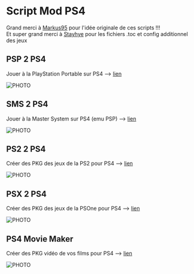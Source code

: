 # Script Mod PS4
Grand merci à [Markus95](https://twitter.com/Markus00095) pour l'idée originale de ces scripts !!!  
Et super grand merci à [Stayhye](https://www.psx-place.com/members/33996/) pour les fichiers .toc et config additionnel des jeux

## PSP 2 PS4
Jouer à la PlayStation Portable sur PS4 --> [lien](https://github.com/chronoss09/Script-Mod-PS4/releases/tag/psp_ps4)

![PHOTO](https://github.com/chronoss09/Script-Mod-PS4/blob/main/PSP_2_PS4_v1.0%20fr.PNG)


## SMS 2 PS4
Jouer à la Master System sur PS4 (emu PSP) --> [lien](https://github.com/chronoss09/Script-Mod-PS4/releases/tag/sms_ps4)

![PHOTO](https://github.com/chronoss09/Script-Mod-PS4/blob/main/SMS%202%20PS4.PNG)


## PS2 2 PS4
Créer des PKG des jeux de la PS2 pour PS4 --> [lien](https://github.com/chronoss09/Script-Mod-PS4/releases/tag/ps2_ps4)

![PHOTO](https://github.com/chronoss09/Script-Mod-PS4/blob/main/PS22PS4.PNG)


## PSX 2 PS4
Créer des PKG des jeux de la PSOne pour PS4 --> [lien](https://github.com/chronoss09/Scrip-Mod-PS4/releases/tag/psx_ps4)

![PHOTO](https://github.com/chronoss09/Scrip-Mod-PS4/blob/main/PSX_2_PS4_v1.4%20mod%20fr.PNG)


## PS4 Movie Maker
Créer des PKG vidéo de vos films pour PS4 --> [lien](https://github.com/chronoss09/Scrip-Mod-PS4/releases/tag/ps4_movie)

![PHOTO](https://github.com/chronoss09/Scrip-Mod-PS4/blob/main/PS4_Movie_Maker_v1.0.PNG)
